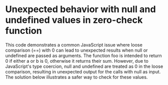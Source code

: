 # Unexpected behavior with null and undefined values in zero-check function
This code demonstrates a common JavaScript issue where loose comparison (==) with 0 can lead to unexpected results when null or undefined are passed as arguments.
The function foo is intended to return 0 if either a or b is 0, otherwise it returns their sum. However, due to JavaScript's type coercion, null and undefined are treated as 0 in the loose comparison, resulting in unexpected output for the calls with null as input.  The solution below illustrates a safer way to check for these values.
